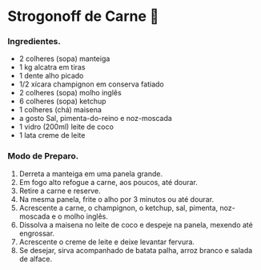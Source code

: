 # Strogonoff de Carne :ox:

### Ingredientes.

* 2 colheres (sopa) manteiga
* 1 kg alcatra em tiras
* 1 dente alho picado
* 1/2 xícara champignon em conserva fatiado
* 2 colheres (sopa) molho inglês
* 6 colheres (sopa) ketchup
* 1 colheres (chá) maisena
* a gosto Sal, pimenta-do-reino e noz-moscada
* 1 vidro (200ml) leite de coco
* 1 lata creme de leite

### Modo de Preparo.

1. Derreta a manteiga em uma panela grande.
2. Em fogo alto refogue a carne, aos poucos, até dourar. 
3. Retire a carne e reserve. 
4. Na mesma panela, frite o alho por 3 minutos ou até dourar.
5.  Acrescente a carne, o champignon, o ketchup, sal, pimenta, noz-moscada e o molho inglês. 
6. Dissolva a maisena no leite de coco e despeje na panela, mexendo até engrossar. 
7. Acrescente o creme de leite e deixe levantar fervura. 
8. Se desejar, sirva acompanhado de batata palha, arroz branco e salada de alface.